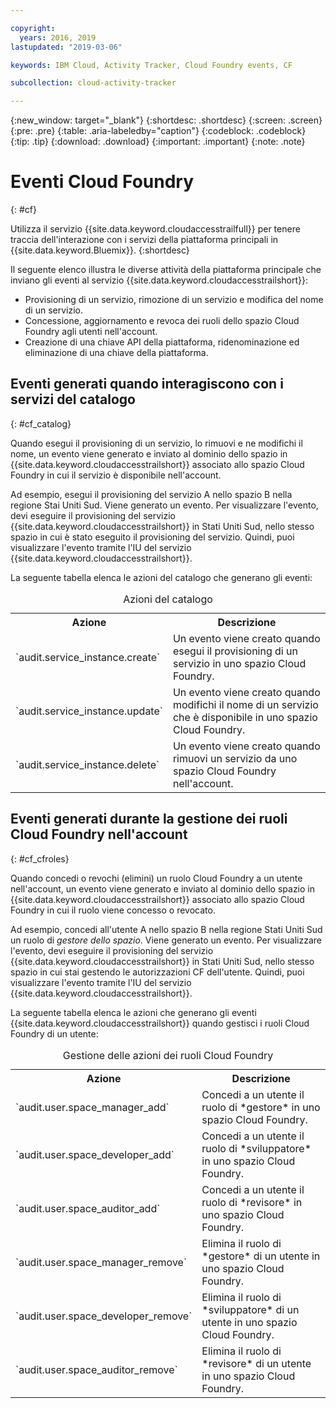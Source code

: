 ```yaml
---

copyright:
  years: 2016, 2019
lastupdated: "2019-03-06"

keywords: IBM Cloud, Activity Tracker, Cloud Foundry events, CF

subcollection: cloud-activity-tracker

---
```


{:new_window: target="_blank"}
{:shortdesc: .shortdesc}
{:screen: .screen}
{:pre: .pre}
{:table: .aria-labeledby="caption"}
{:codeblock: .codeblock}
{:tip: .tip}
{:download: .download}
{:important: .important}
{:note: .note}


# Eventi Cloud Foundry
{: #cf}

Utilizza il servizio {{site.data.keyword.cloudaccesstrailfull}} per tenere traccia dell'interazione con i servizi della piattaforma principali in {{site.data.keyword.Bluemix}}. 
{:shortdesc}


Il seguente elenco illustra le diverse attività della piattaforma principale che inviano gli eventi al servizio {{site.data.keyword.cloudaccesstrailshort}}: 

* Provisioning di un servizio, rimozione di un servizio e modifica del nome di un servizio.
* Concessione, aggiornamento e revoca dei ruoli dello spazio Cloud Foundry agli utenti nell'account.
* Creazione di una chiave API della piattaforma, ridenominazione ed eliminazione di una chiave della piattaforma.


## Eventi generati quando interagiscono con i servizi del catalogo
{: #cf_catalog}

Quando esegui il provisioning di un servizio, lo rimuovi e ne modifichi il nome, un evento viene generato e inviato al dominio dello spazio in {{site.data.keyword.cloudaccesstrailshort}} associato allo spazio Cloud Foundry in cui il servizio è disponibile nell'account. 

Ad esempio, esegui il provisioning del servizio A nello spazio B nella regione Stai Uniti Sud. Viene generato un evento. Per visualizzare l'evento, devi eseguire il provisioning del servizio {{site.data.keyword.cloudaccesstrailshort}} in Stati Uniti Sud, nello stesso spazio in cui è stato eseguito il provisioning del servizio. Quindi, puoi visualizzare l'evento tramite l'IU del servizio {{site.data.keyword.cloudaccesstrailshort}}.

La seguente tabella elenca le azioni del catalogo che generano gli eventi:

<table>
  <caption>Azioni del catalogo</caption>
  <tr>
    <th>Azione</th>
	  <th>Descrizione</th>
  <tr>
  <tr>
    <td>`audit.service_instance.create`</td>
	<td>Un evento viene creato quando esegui il provisioning di un servizio in uno spazio Cloud Foundry.</td>
  </tr>
  <tr>
    <td>`audit.service_instance.update`</td>
	<td>Un evento viene creato quando modifichi il nome di un servizio che è disponibile in uno spazio Cloud Foundry.</td>
  </tr>
  <tr>
    <td>`audit.service_instance.delete`</td>
	<td>Un evento viene creato quando rimuovi un servizio da uno spazio Cloud Foundry nell'account.</td>
  </tr>
</table>


 	

## Eventi generati durante la gestione dei ruoli Cloud Foundry nell'account
{: #cf_cfroles} 

Quando concedi o revochi (elimini) un ruolo Cloud Foundry a un utente nell'account, un evento viene generato e inviato al dominio dello spazio in {{site.data.keyword.cloudaccesstrailshort}} associato allo spazio Cloud Foundry in cui il ruolo viene concesso o revocato. 

Ad esempio, concedi all'utente A nello spazio B nella regione Stati Uniti Sud un ruolo di *gestore dello spazio*. Viene generato un evento. Per visualizzare l'evento, devi eseguire il provisioning del servizio {{site.data.keyword.cloudaccesstrailshort}} in Stati Uniti Sud, nello stesso spazio in cui stai gestendo le autorizzazioni CF dell'utente. Quindi, puoi visualizzare l'evento tramite l'IU del servizio {{site.data.keyword.cloudaccesstrailshort}}.


La seguente tabella elenca le azioni che generano gli eventi {{site.data.keyword.cloudaccesstrailshort}} quando gestisci i ruoli Cloud Foundry di un utente:

<table>
  <caption>Gestione delle azioni dei ruoli Cloud Foundry</caption>
  <tr>
    <th>Azione</th>
	<th>Descrizione</th>
  <tr>
  <tr>
    <td>`audit.user.space_manager_add`</td>
	<td>Concedi a un utente il ruolo di *gestore* in uno spazio Cloud Foundry.</td>
  </tr>
  <tr>
    <td>`audit.user.space_developer_add`</td>
	<td>Concedi a un utente il ruolo di *sviluppatore* in uno spazio Cloud Foundry.</td>
  </tr>
  <tr>
    <td>`audit.user.space_auditor_add`</td>
	<td>Concedi a un utente il ruolo di *revisore* in uno spazio Cloud Foundry.</td>
  </tr>
  <tr>
    <td>`audit.user.space_manager_remove`</td>
	<td>Elimina il ruolo di *gestore* di un utente in uno spazio Cloud Foundry.</td>
  </tr>
  <tr>
    <td>`audit.user.space_developer_remove`</td>
	<td>Elimina il ruolo di *sviluppatore* di un utente in uno spazio Cloud Foundry.</td>
  </tr>
  <tr>
    <td>`audit.user.space_auditor_remove`</td>
	<td>Elimina il ruolo di *revisore* di un utente in uno spazio Cloud Foundry.</td>
  </tr>
</table>






	
 	
 	
